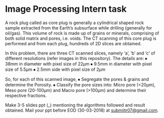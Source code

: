 # Image Processing Intern task

A rock plug called as core plug is generally a cylindrical shaped rock sample extracted from the Earth’s subsurface while drilling (generally for oil/gas). This volume of rock is made up of grains or minerals, comprising of both solid matrix and pores, i.e. voids. The CT scanning of this core plug is performed and from each plug, hundreds of 2D slices are obtained.

In this problem, there are three CT scanned slices, namely ‘a’, ‘b’ and ‘c’ of different resolutions (refer images in this repository). The details are:
⦁	38mm in diameter with pixel size of 22μm
⦁	9.5mm in diameter with pixel size of 5.5μm
⦁	2.5mm side with pixel size of 2μm

So, for each of this scanned image, 
⦁	Segregate the pores & grains and determine the Porosity.
⦁	Classify the pore sizes into: Micro pore (<20μm), Meso pore (20-100μm) and Macro pore (>100μm) and determine their respective fractions.

Make 3-5 slides ppt (<yourName>_<collegeName>) mentioning the algorithms followed and result obtained. Mail your ppt before EOD (30-03-2018) at submiitr07@gmail.com.
